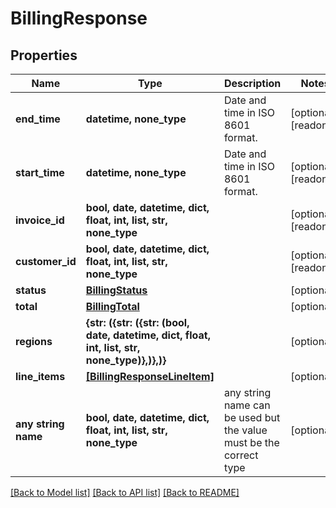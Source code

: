 # BillingResponse


## Properties
Name | Type | Description | Notes
------------ | ------------- | ------------- | -------------
**end_time** | **datetime, none_type** | Date and time in ISO 8601 format. | [optional] [readonly] 
**start_time** | **datetime, none_type** | Date and time in ISO 8601 format. | [optional] [readonly] 
**invoice_id** | **bool, date, datetime, dict, float, int, list, str, none_type** |  | [optional] [readonly] 
**customer_id** | **bool, date, datetime, dict, float, int, list, str, none_type** |  | [optional] [readonly] 
**status** | [**BillingStatus**](BillingStatus.md) |  | [optional] 
**total** | [**BillingTotal**](BillingTotal.md) |  | [optional] 
**regions** | **{str: ({str: ({str: (bool, date, datetime, dict, float, int, list, str, none_type)},)},)}** |  | [optional] 
**line_items** | [**[BillingResponseLineItem]**](BillingResponseLineItem.md) |  | [optional] 
**any string name** | **bool, date, datetime, dict, float, int, list, str, none_type** | any string name can be used but the value must be the correct type | [optional]

[[Back to Model list]](../README.md#documentation-for-models) [[Back to API list]](../README.md#documentation-for-api-endpoints) [[Back to README]](../README.md)


